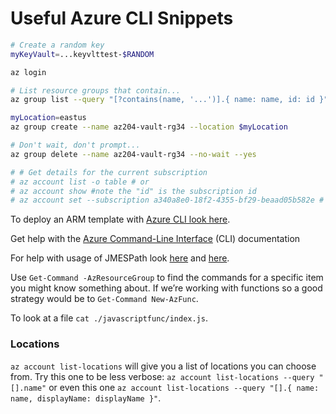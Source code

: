 
# Useful Azure CLI Snippets

```bash
# Create a random key
myKeyVault=...keyvlttest-$RANDOM

az login

# List resource groups that contain...
az group list --query "[?contains(name, '...')].{ name: name, id: id }"

myLocation=eastus
az group create --name az204-vault-rg34 --location $myLocation

# Don't wait, don't prompt...
az group delete --name az204-vault-rg34 --no-wait --yes

# # Get details for the current subscription
# az account list -o table # or
# az account show #note the "id" is the subscription id
# az account set --subscription a340a8e0-18f2-4355-bf29-beaad05b582e # try and switch account
```

To deploy an ARM template with [Azure CLI look here](https://learn.microsoft.com/en-us/azure/azure-resource-manager/templates/deploy-cli).

Get help with the [Azure Command-Line Interface](https://learn.microsoft.com/en-us/cli/azure/) (CLI) documentation

For help with usage of JMESPath look [here](https://jmespath.org/examples.html) and [here](https://learn.microsoft.com/en-us/cli/azure/query-azure-cli?tabs=concepts%2Cbash).

Use `Get-Command -AzResourceGroup` to find the commands for a specific item you might know something about. If we’re working with functions so a good strategy would be to `Get-Command New-AzFunc`.

To look at a file `cat ./javascriptfunc/index.js`.

### Locations

`az account list-locations` will give you a list of locations you can choose from. Try this one to be less verbose: `az account list-locations --query "[].name"` or even this one `az account list-locations --query "[].{ name: name, displayName: displayName }"`.
